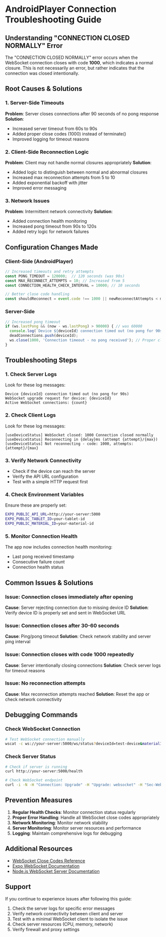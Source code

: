 # AndroidPlayer Connection Troubleshooting Guide

## Understanding "CONNECTION CLOSED NORMALLY" Error

The "CONNECTION CLOSED NORMALLY" error occurs when the WebSocket connection closes with code **1000**, which indicates a normal closure. This is not necessarily an error, but rather indicates that the connection was closed intentionally.

## Root Causes & Solutions

### 1. **Server-Side Timeouts**
**Problem**: Server closes connections after 90 seconds of no pong response
**Solution**: 
- Increased server timeout from 60s to 90s
- Added proper close codes (1000) instead of terminate()
- Improved logging for timeout reasons

### 2. **Client-Side Reconnection Logic**
**Problem**: Client may not handle normal closures appropriately
**Solution**:
- Added logic to distinguish between normal and abnormal closures
- Increased max reconnection attempts from 5 to 10
- Added exponential backoff with jitter
- Improved error messaging

### 3. **Network Issues**
**Problem**: Intermittent network connectivity
**Solution**:
- Added connection health monitoring
- Increased pong timeout from 90s to 120s
- Added retry logic for network failures

## Configuration Changes Made

### Client-Side (AndroidPlayer)
```typescript
// Increased timeouts and retry attempts
const PONG_TIMEOUT = 120000;  // 120 seconds (was 90s)
const MAX_RECONNECT_ATTEMPTS = 10; // Increased from 5
const CONNECTION_HEALTH_CHECK_INTERVAL = 10000; // 10 seconds

// Better close code handling
const shouldReconnect = event.code !== 1000 || newReconnectAttempts < maxReconnectAttempts;
```

### Server-Side
```javascript
// Increased pong timeout
if (ws.lastPong && (now - ws.lastPong) > 90000) { // was 60000
  console.log(`Device ${deviceId} connection timed out (no pong for 90s)`);
  deadConnections.push(deviceId);
  ws.close(1000, 'Connection timeout - no pong received'); // Proper close instead of terminate
}
```

## Troubleshooting Steps

### 1. **Check Server Logs**
Look for these log messages:
```
Device {deviceId} connection timed out (no pong for 90s)
WebSocket upgrade request for device: {deviceId}
Active WebSocket connections: {count}
```

### 2. **Check Client Logs**
Look for these log messages:
```
[useDeviceStatus] WebSocket closed: 1000 Connection closed normally
[useDeviceStatus] Reconnecting in {delay}ms (attempt {attempt}/{max})
[useDeviceStatus] Not reconnecting - code: 1000, attempts: {attempt}/{max}
```

### 3. **Verify Network Connectivity**
- Check if the device can reach the server
- Verify the API URL configuration
- Test with a simple HTTP request first

### 4. **Check Environment Variables**
Ensure these are properly set:
```bash
EXPO_PUBLIC_API_URL=http://your-server:5000
EXPO_PUBLIC_TABLET_ID=your-tablet-id
EXPO_PUBLIC_MATERIAL_ID=your-material-id
```

### 5. **Monitor Connection Health**
The app now includes connection health monitoring:
- Last pong received timestamp
- Consecutive failure count
- Connection health status

## Common Issues & Solutions

### Issue: Connection closes immediately after opening
**Cause**: Server rejecting connection due to missing device ID
**Solution**: Verify device ID is properly set and sent in WebSocket URL

### Issue: Connection closes after 30-60 seconds
**Cause**: Ping/pong timeout
**Solution**: Check network stability and server ping interval

### Issue: Connection closes with code 1000 repeatedly
**Cause**: Server intentionally closing connections
**Solution**: Check server logs for timeout reasons

### Issue: No reconnection attempts
**Cause**: Max reconnection attempts reached
**Solution**: Reset the app or check network connectivity

## Debugging Commands

### Check WebSocket Connection
```bash
# Test WebSocket connection manually
wscat -c ws://your-server:5000/ws/status?deviceId=test-device&materialId=test-material
```

### Check Server Status
```bash
# Check if server is running
curl http://your-server:5000/health

# Check WebSocket endpoint
curl -i -N -H "Connection: Upgrade" -H "Upgrade: websocket" -H "Sec-WebSocket-Version: 13" -H "Sec-WebSocket-Key: x3JJHMbDL1EzLkh9GBhXDw==" http://your-server:5000/ws/status?deviceId=test
```

## Prevention Measures

1. **Regular Health Checks**: Monitor connection status regularly
2. **Proper Error Handling**: Handle all WebSocket close codes appropriately
3. **Network Monitoring**: Monitor network stability
4. **Server Monitoring**: Monitor server resources and performance
5. **Logging**: Maintain comprehensive logs for debugging

## Additional Resources

- [WebSocket Close Codes Reference](https://developer.mozilla.org/en-US/docs/Web/API/CloseEvent)
- [Expo WebSocket Documentation](https://docs.expo.dev/versions/latest/sdk/websocket/)
- [Node.js WebSocket Server Documentation](https://github.com/websockets/ws)

## Support

If you continue to experience issues after following this guide:

1. Check the server logs for specific error messages
2. Verify network connectivity between client and server
3. Test with a minimal WebSocket client to isolate the issue
4. Check server resources (CPU, memory, network)
5. Verify firewall and proxy settings
